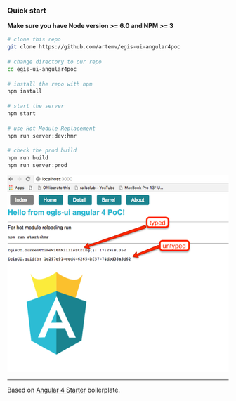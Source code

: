 ### Quick start
**Make sure you have Node version >= 6.0 and NPM >= 3**
```bash
# clone this repo
git clone https://github.com/artemv/egis-ui-angular4poc

# change directory to our repo
cd egis-ui-angular4poc

# install the repo with npm
npm install

# start the server
npm start

# use Hot Module Replacement
npm run server:dev:hmr

# check the prod build
npm run build
npm run server:prod
```

![Example screenshot](docs/2017-10-18_1738.png)
___

Based on [Angular 4 Starter](https://github.com/AngularClass/angular-starter) boilerplate.